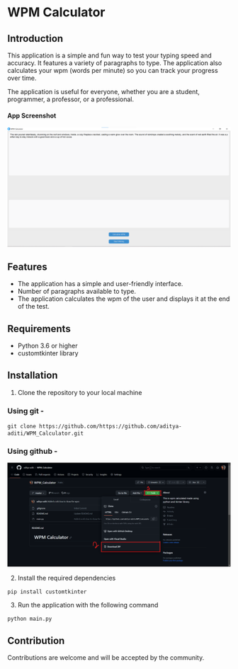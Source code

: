 # WPM Calculator
## Introduction
This application is a simple and fun way to test your typing speed and accuracy. It features a variety of paragraphs to type. The application also calculates your wpm (words per minute) so you can track your progress over time.

The application is useful for everyone, whether you are a student, programmer, a professor, or a professional.

#### App Screenshot
![app image](img/app_image.png)

## Features
- The application has a simple and user-friendly interface.
- Number of paragraphs available to type.
- The application calculates the wpm of the user and displays it at the end of the test.

## Requirements
- Python 3.6 or higher
- customtkinter library

## Installation
1. Clone the repository to your local machine

### Using git - 
```
git clone https://github.com/https://github.com/aditya-aditi/WPM_Calculator.git
```

### Using github - 

![github download image](img/download%20from%20github.png)

2. Install the required dependencies
```
pip install customtkinter
```

3. Run the application with the following command
```
python main.py
```

## Contribution
Contributions are welcome and will be accepted by the community.